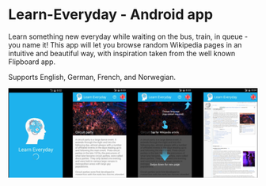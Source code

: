 # Learn-Everyday - Android app

Learn something new everyday while waiting on the bus, train, in queue - you name it!
This app will let you browse random Wikipedia pages in an intuitive and beautiful way, with inspiration taken from the well known Flipboard app. 

Supports English, German, French, and Norwegian. 

![Image of GUI](https://raw.githubusercontent.com/petlys/Learn-Everyday/055f51be9d1fadbec5ac486203644d9968ee4339/app/src/main/res/raw/gui.png)

